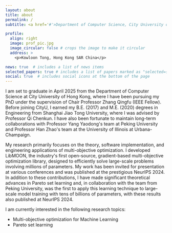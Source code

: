 ```yaml
---
layout: about
title: about
permalink: /
subtitle: <a href='#'>Department of Computer Science, City University of Hong Kong</a>.

profile:
  align: right
  image: prof_pic.jpg
  image_circular: false # crops the image to make it circular
  address: >
    <p>Kowloon Tong, Hong Kong SAR China</p>

news: true  # includes a list of news items
selected_papers: true # includes a list of papers marked as "selected={true}"
social: true  # includes social icons at the bottom of the page
---
```


I am set to graduate in April 2025 from the Department of Computer Science at City University of Hong Kong, where I have been pursuing my PhD under the supervision of Chair Professor Zhang Qingfu (IEEE Fellow). 
Before joining CityU, I earned my B.E. (2017) and M.E. (2020) degrees in Engineering from Shanghai Jiao Tong University, where I was advised by Professor Qi Chenkun. 
I have also been fortunate to maintain long-term collaborations with Professor Yang Yaodong's team at Peking University and Professor Han Zhao's team at the University of Illinois at Urbana-Champaign.

My research primarily focuses on the theory, software implementation, and engineering applications of multi-objective optimization. 
I developed LibMOON, the industry's first open-source, gradient-based multi-objective optimization library, designed to efficiently solve large-scale problems involving millions of parameters. 
My work has been invited for presentation at various conferences and was published at the prestigious NeurIPS 2024. 
In addition to these contributions, I have made significant theoretical advances in Pareto set learning and, in collaboration with the team from Peking University, was the first to apply this learning technique to large-scale model training with tens of billions of parameters, with these results also published at NeurIPS 2024.

[//]: # (Dr. Zhang Xiaoyuan is set to graduate early in April 2025 from the Department of Computer Science at City University of Hong Kong. During his PhD, he was supervised by Chair Professor Zhang Qingfu, a leading figure in multi-objective optimization &#40;IEEE Fellow&#41;. He has also maintained long-term collaborations with Professor Yang Yaodong’s team at Peking University and Professor Han Zhao’s team at the University of Illinois at Urbana-Champaign. Dr. Zhang obtained his Bachelor’s &#40;2017&#41; and Master’s &#40;2020&#41; degrees in Engineering from Shanghai Jiao Tong University, where he was advised by Professor Qi Chenkun.)

[//]: # ()
[//]: # (Dr. Zhang’s research focuses on the theory, software implementation, and engineering applications of multi-objective)

[//]: # (optimization. He proposed the open-source software library LibMOON, the industry's first gradient-based multi-objective)

[//]: # (optimization library, capable of efficiently solving large-scale optimization problems with millions of parameters. His)

[//]: # (work was invited for presentation at multiple conferences and was published at the top-tier conference NeurIPS 2024.)

[//]: # (Additionally, he made significant theoretical contributions in Pareto set learning and, in collaboration with the Peking)

[//]: # (University team, was the first to apply Pareto set learning to large-scale model training with tens of billions of)

[//]: # (parameters. These results were also published at NeurIPS 2024.)

[//]: # (Dr. Zhang has published seven papers in NeurIPS/ICML, including four as the first author &#40;one as co-first author&#41;, along)

[//]: # (with one IEEE Transactions paper. Several other papers are currently under review. He is a reviewer of ICML 2021-2024,)

[//]: # (NeurIPS 2022-2024, ICLR 2022-2025, AISTATS 2025, AAAI 2025.)

I am currently interested in the following research topics:

- Multi-objective optimization for Machine Learning
- Pareto set learning